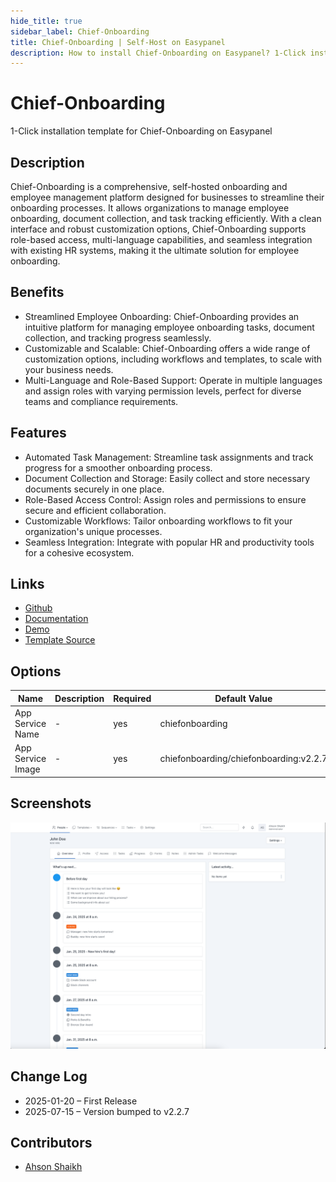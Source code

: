 ```yaml
---
hide_title: true
sidebar_label: Chief-Onboarding
title: Chief-Onboarding | Self-Host on Easypanel
description: How to install Chief-Onboarding on Easypanel? 1-Click installation template for Chief-Onboarding on Easypanel
---
```


<!-- generated -->

# Chief-Onboarding

1-Click installation template for Chief-Onboarding on Easypanel

## Description

Chief-Onboarding is a comprehensive, self-hosted onboarding and employee management platform designed for businesses to streamline their onboarding processes. It allows organizations to manage employee onboarding, document collection, and task tracking efficiently. With a clean interface and robust customization options, Chief-Onboarding supports role-based access, multi-language capabilities, and seamless integration with existing HR systems, making it the ultimate solution for employee onboarding.

## Benefits

- Streamlined Employee Onboarding: Chief-Onboarding provides an intuitive platform for managing employee onboarding tasks, document collection, and tracking progress seamlessly.
- Customizable and Scalable: Chief-Onboarding offers a wide range of customization options, including workflows and templates, to scale with your business needs.
- Multi-Language and Role-Based Support: Operate in multiple languages and assign roles with varying permission levels, perfect for diverse teams and compliance requirements.

## Features

- Automated Task Management: Streamline task assignments and track progress for a smoother onboarding process.
- Document Collection and Storage: Easily collect and store necessary documents securely in one place.
- Role-Based Access Control: Assign roles and permissions to ensure secure and efficient collaboration.
- Customizable Workflows: Tailor onboarding workflows to fit your organization's unique processes.
- Seamless Integration: Integrate with popular HR and productivity tools for a cohesive ecosystem.

## Links

- [Github](https://github.com/chiefonboarding/chiefonboarding)
- [Documentation](https://docs.chiefonboarding.com/)
- [Demo](https://demo.chiefonboarding.com/)
- [Template Source](https://github.com/easypanel-io/templates/tree/main/templates/chiefonboarding)

## Options

Name | Description | Required | Default Value
-|-|-|-
App Service Name | - | yes | chiefonboarding
App Service Image | - | yes | chiefonboarding/chiefonboarding:v2.2.7

## Screenshots

![Chief-Onboarding Screenshot](./assets/screenshot.png)

## Change Log

- 2025-01-20 – First Release
- 2025-07-15 – Version bumped to v2.2.7

## Contributors

- [Ahson Shaikh](https://github.com/Ahson-Shaikh)
